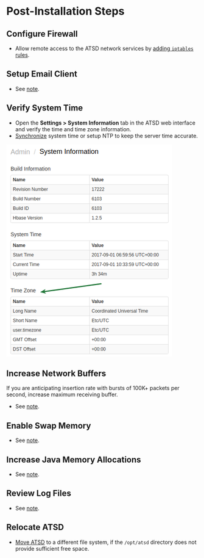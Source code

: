 # Post-Installation Steps

## Configure Firewall

* Allow remote access to the ATSD network services by [adding `iptables` rules](firewall.md).

## Setup Email Client

* See [note](../administration/mail-client.md).

## Verify System Time

* Open the **Settings > System Information** tab in the ATSD web interface and verify the time and  time zone information.
* [Synchronize](../administration/timezone.md#changing-the-time-zone) system time or setup NTP to keep the server time accurate.

![Server\_time](./images/server_time.png)

## Increase Network Buffers

If you are anticipating insertion rate with bursts of 100K+ packets per second, increase maximum receiving buffer.

* See [note](../administration/networking-settings.md).

## Enable Swap Memory

* See [note](../administration/enabling-swap-space.md).

## Increase Java Memory Allocations

* See [note](../administration/allocating-memory.md).

## Review Log Files

* See [note](../administration/logging.md).

## Relocate ATSD

* [Move ATSD](relocation.md) to a different file system, if the `/opt/atsd` directory does not provide sufficient free space.
